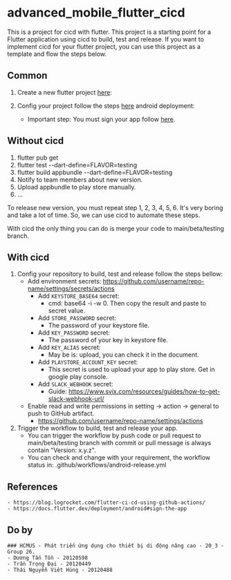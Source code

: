 # advanced_mobile_flutter_cicd
This is a project for cicd with flutter. This project is a starting point for a Flutter application using cicd to build, test and release.
If you want to implement cicd for your flutter project, you can use this project as a template
and flow the steps below.


## Common 
1. Create a new flutter project <a href="https://docs.flutter.dev/get-started/codelab">here</a>:

2. Config your project follow the steps <a href="https://docs.flutter.dev/deployment/android">here</a> android deployment:
    - Important step: You must sign your app follow <a href="https://docs.flutter.dev/deployment/android#sign-the-app">here</a>.

## Without cicd
1. flutter pub get
2. flutter test --dart-define=FLAVOR=testing
3. flutter build appbundle --dart-define=FLAVOR=testing
4. Notify to team members about new version.
5. Upload appbundle to play store manually.
6. ... 

To release new version, you must repeat step 1, 2, 3, 4, 5, 6. It's very boring and take a lot of time. So, we can use cicd to automate these steps.

With cicd the only thing you can do is merge your code to main/beta/testing branch.

## With cicd

1. Config your repository to build, test and release follow the steps bellow:
    - Add environment secrets: https://github.com/username/repo-name/settings/secrets/actions
        - Add `KEYSTORE_BASE64` secret: 
          - cmd: base64 -i <path-to-file-keystore> -w 0. Then copy the result and paste to secret value.
        - Add `STORE_PASSWORD` secret:
          - The password of your keystore file.
        - Add `KEY_PASSWORD` secret:
          - The password of your key in keystore file.
        - Add `KEY_ALIAS` secret:
          - May be is: upload, you can check it in the document.
        - Add `PLAYSTORE_ACCOUNT_KEY` secret:
          - This secret is used to upload your app to play store. Get in google play console.
        - Add `SLACK_WEBHOOK` secret:
          - Guide: https://www.svix.com/resources/guides/how-to-get-slack-webhook-url/ 
    - Enable read and write permissions in setting -> action -> general to push to GitHub artifact.
        - https://github.com/username/repo-name/settings/actions
2. Trigger the workflow to build, test and release your app.
    - You can trigger the workflow by push code or pull request to main/beta/testing branch with commit or pull message is always contain "Version: x.y.z".
    - You can check and change with your requirement, the workflow status in: .github/workflows/android-release.yml

## References
    - https://blog.logrocket.com/flutter-ci-cd-using-github-actions/ 
    - https://docs.flutter.dev/deployment/android#sign-the-app
## Do by
    ### HCMUS - Phát triển ứng dụng cho thiết bị di động nâng cao - 20_3 - Group 26.
    - Dương Tấn Tồn - 20120598
    - Trần Trọng Đại - 20120449
    - Thái Nguyễn Viêt Hùng - 20120488